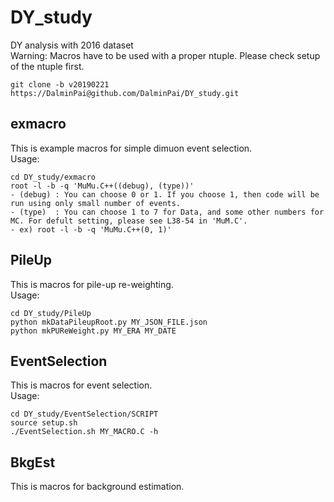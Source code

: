 # DY_study
DY analysis with 2016 dataset<br>
Warning: Macros have to be used with a proper ntuple. Please check setup of the ntuple first.<br>

	git clone -b v20190221 https://DalminPai@github.com/DalminPai/DY_study.git

## exmacro
This is example macros for simple dimuon event selection.<br>
Usage:

	cd DY_study/exmacro
	root -l -b -q 'MuMu.C++((debug), (type))'
	- (debug) : You can choose 0 or 1. If you choose 1, then code will be run using only small number of events.
	- (type)  : You can choose 1 to 7 for Data, and some other numbers for MC. For defult setting, please see L38-54 in 'MuM.C'.
	- ex) root -l -b -q 'MuMu.C++(0, 1)'

## PileUp
This is macros for pile-up re-weighting.<br>
Usage:

	cd DY_study/PileUp
	python mkDataPileupRoot.py MY_JSON_FILE.json
	python mkPUReWeight.py MY_ERA MY_DATE

## EventSelection
This is macros for event selection.<br>
Usage:

	cd DY_study/EventSelection/SCRIPT
	source setup.sh
	./EventSelection.sh MY_MACRO.C -h

## BkgEst
This is macros for background estimation.<br>

